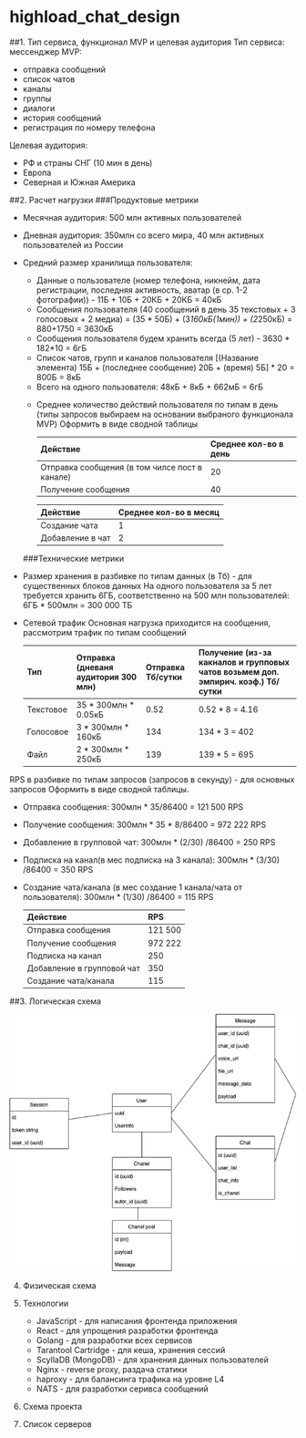 # highload_chat_design

##1. Тип сервиса, функционал MVP и целевая аудитория
Тип сервиса: мессенджер
MVP:
- отправка сообщений
- список чатов
- каналы
- группы
- диалоги
- история сообщений
- регистрация по номеру телефона

Целевая аудитория:
- РФ и страны СНГ (10 мин в день)
- Европа
- Северная и Южная Америка

##2. Расчет нагрузки
###Продуктовые метрики
 - Месячная аудитория: 500 млн активных пользователей
 - Дневная аудитория: 350млн со всего мира, 40 млн активных пользователей из России
 - Средний размер хранилища пользователя:
    * Данные о пользователе (номер телефона, никнейм, дата регистрации, последняя активность, аватар (в ср. 1-2 фотографии)) - 11Б + 10Б + 20КБ + 20КБ = 40кБ
    * Сообщения пользователя (40 сообщений в день 35 текстовых + 3 голосовых + 2 медиа) = (35 * 50Б) + (3*160кБ(1мин)) + (2*250кБ) = 880+1750 = 3630кБ
    * Сообщения пользователя будем хранить всегда (5 лет) - 3630 * 182*10 = 6гБ
    * Список чатов, групп и каналов пользователя [(Название элемента) 15Б + (последнее сообщение) 20Б + (время) 5Б] * 20 = 800Б = 8кБ
    * Всего на одного пользователя: 48кБ + 8кБ + 662мБ = 6гБ
   - Среднее количество действий пользователя по типам в день (типы запросов выбираем на основании выбраного функционала MVP) Оформить в виде сводной таблицы

     Действие                                          | Среднее кол-во в день
     ------------------------------------------------- | -------------
     Отправка сообщения (в том чилсе пост в канале)    | 20
     Получение сообщения                               | 40

     Действие             | Среднее кол-во в месяц
     -------------------- | ----------------------
     Создание чата        | 1
     Добавление в чат     | 2
   
   ###Технические метрики
 - Размер хранения в разбивке по типам данных (в Тб) - для существенных блоков данных
    На одного пользователя за 5 лет требуется хранить 6ГБ, соответственно на 500 млн пользователей:
    6ГБ * 500млн = 300 000 ТБ
 - Сетевой трафик
    Основная нагрузка приходится на сообщения, рассмотрим трафик по типам сообщений

    Тип          | Отправка (дневаня аудитория 300 млн) | Отправка Тб/сутки | Получение (из-за какналов и групповых чатов возьмем доп. эмпирич. коэф.) Тб/сутки 
   ------------- |--------------------------------------|-------------------|-----------------------------------------------------------------------------------|
   Текстовое     | 35 * 300млн * 0.05кБ                 | 0.52              | 0.52 * 8 = 4.16                                                                   |
   Голосовое     | 3 * 300млн * 160кБ                   | 134               | 134 * 3 = 402                                                                     |
   Файл          | 2 * 300млн * 250кБ                   | 139               | 139 * 5 = 695                                                                     |

 RPS в разбивке по типам запросов (запросов в секунду) - для основных запросов Оформить в виде сводной таблицы.
 
 - Отправка сообщения: 300млн * 35/86400 = 121 500 RPS
 - Получение сообщения: 300млн * 35 * 8/86400 = 972 222 RPS
 - Добавление в групповой чат: 300млн * (2/30) /86400 = 250 RPS
 - Подписка на канал(в мес подписка на 3 канала): 300млн * (3/30) /86400 = 350 RPS
 - Создание чата/канала (в мес создание 1 канала/чата от пользователя): 300млн * (1/30) /86400 = 115 RPS

   Действие                            | RPS
   ------------------------------------| ---
   Отправка сообщения                  | 121 500
   Получение сообщения                 | 972 222
   Подписка на канал                   | 250
   Добавление в групповой чат          | 350
   Создание чата/канала                | 115

##3. Логическая схема

![](internal/logic_scheme.png)

4. Физическая схема
5. Технологии
   - JavaScript - для написания фронтенда приложения
   - React - для упрощения разработки фронтенда 
   - Golang - для разработки всех сервисов 
   - Tarantool Cartridge - для кеша, хранения сессий
   - ScyllaDB (MongoDB) - для хранения данных пользователей
   - Nginx - reverse proxy, раздача статики
   - haproxy - для балансинга трафика на уровне L4
   - NATS - для разработки серивса сообщений

6. Схема проекта
7. Список серверов